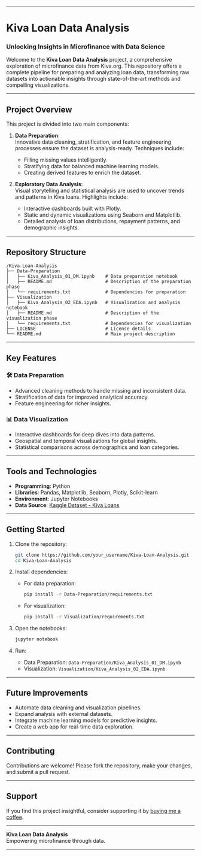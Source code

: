 
---

# Kiva Loan Data Analysis

### Unlocking Insights in Microfinance with Data Science

Welcome to the **Kiva Loan Data Analysis** project, a comprehensive exploration of microfinance data from Kiva.org. This repository offers a complete pipeline for preparing and analyzing loan data, transforming raw datasets into actionable insights through state-of-the-art methods and compelling visualizations.

---

## Project Overview

This project is divided into two main components:

1. **Data Preparation**:  
   Innovative data cleaning, stratification, and feature engineering processes ensure the dataset is analysis-ready. Techniques include:
   - Filling missing values intelligently.
   - Stratifying data for balanced machine learning models.
   - Creating derived features to enrich the dataset.

2. **Exploratory Data Analysis**:  
   Visual storytelling and statistical analysis are used to uncover trends and patterns in Kiva loans. Highlights include:
   - Interactive dashboards built with Plotly.
   - Static and dynamic visualizations using Seaborn and Matplotlib.
   - Detailed analysis of loan distributions, repayment patterns, and demographic insights.

---

## Repository Structure

```
/Kiva-Loan-Analysis
├── Data-Preparation
│   ├── Kiva_Analysis_01_DM.ipynb    # Data preparation notebook
│   ├── README.md                    # Description of the preparation phase
│   └── requirements.txt             # Dependencies for preparation
├── Visualization
│   ├── Kiva_Analysis_02_EDA.ipynb   # Visualization and analysis notebook
│   ├── README.md                    # Description of the visualization phase
│   └── requirements.txt             # Dependencies for visualization
├── LICENSE                          # License details
└── README.md                        # Main project description
```

---

## Key Features

### 🛠 Data Preparation
- Advanced cleaning methods to handle missing and inconsistent data.
- Stratification of data for improved analytical accuracy.
- Feature engineering for richer insights.

### 📊 Data Visualization
- Interactive dashboards for deep dives into data patterns.
- Geospatial and temporal visualizations for global insights.
- Statistical comparisons across demographics and loan categories.

---

## Tools and Technologies

- **Programming**: Python  
- **Libraries**: Pandas, Matplotlib, Seaborn, Plotly, Scikit-learn  
- **Environment**: Jupyter Notebooks  
- **Data Source**: [Kaggle Dataset - Kiva Loans](https://www.kaggle.com/mirbektoktogaraev/kiva-loan-dataset)

---

## Getting Started

1. Clone the repository:
   ```bash
   git clone https://github.com/your_username/Kiva-Loan-Analysis.git
   cd Kiva-Loan-Analysis
   ```

2. Install dependencies:
   - For data preparation:
     ```bash
     pip install -r Data-Preparation/requirements.txt
     ```
   - For visualization:
     ```bash
     pip install -r Visualization/requirements.txt
     ```

3. Open the notebooks:
   ```bash
   jupyter notebook
   ```

4. Run:
   - Data Preparation: `Data-Preparation/Kiva_Analysis_01_DM.ipynb`
   - Visualization: `Visualization/Kiva_Analysis_02_EDA.ipynb`

---

## Future Improvements

- Automate data cleaning and visualization pipelines.
- Expand analysis with external datasets.
- Integrate machine learning models for predictive insights.
- Create a web app for real-time data exploration.

---

## Contributing

Contributions are welcome! Please fork the repository, make your changes, and submit a pull request.  

---

## Support

If you find this project insightful, consider supporting it by [buying me a coffee](https://www.buymeacoffee.com/whellcome).  

---

**Kiva Loan Data Analysis**  
Empowering microfinance through data.

---
